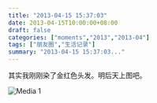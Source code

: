 ```yaml
---
title: "2013-04-15 15:37:03"
date: 2013-04-15T10:00:00+08:00
draft: false
categories: ["moments","2013","2013-04"]
tags: ["朋友圈","生活记录"]
summary: "2013-04-15 15:37:03..."
---
```


其实我刚刚染了金红色头发。明后天上图吧。

![Media 1](/Moments/photos/2013-04-15/201304151537030.jpg)
